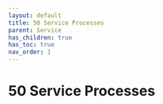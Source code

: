 ```yaml
---
layout: default
title: 50 Service Processes
parent: Service
has_children: true
has_toc: true
nav_order: 1
---
```


# 50 Service Processes
